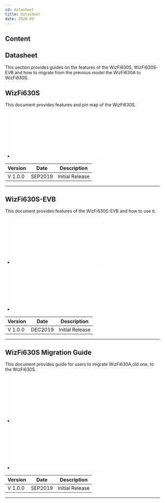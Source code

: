 ```yaml
---
id: datasheet
title: Datasheet
date: 2020-03-
---
```



## Content
## Datasheet 

This section provides guides on the features of the WizFi630S,
WizFi630S-EVB and how to migrate from the previous model the WizFi630A
to WizFi630S.

## WizFi630S

This document provides features and pin map of the WizFi630S.




   * ![WizFi630S Datasheet](/document_framework/img/products/wizfi630s/wizfi630s_ds/wizfi630s_datasheet_en_v1_0_.pdf)



| Version | Date    | Description     |
| ------- | ------- | --------------- |
| V 1.0.0 | SEP2019 | Initial Release |



-----

## WizFi630S-EVB

This document provides features of the WizFi630S-EVB and how to use it.


   * ![WizFi630S-EVB Datasheet-Kr](/document_framework/img/products/wizfi630s/wizfi630s_ds/wizfi630s_evb_datasheet_kr_v1_0_.pdf)
   * ![WizFi630S-EVB Datasheet-En](/document_framework/img/products/wizfi630s/wizfi630s_ds/wizfi630s_evb_datasheet_en_v1_0_.pdf)



| Version | Date    | Description     |
| ------- | ------- | --------------- |
| V 1.0.0 | DEC2019 | Initial Release |



-----

## WizFi630S Migration Guide

This document provides guide for users to migrate WizFi630A,old one, to
the WizFi630S.



  * ![WizFi630S Migration Guide-Kr](/document_framework/img/products/wizfi630s/wizfi630s_ds/wizfi630s_guide_migration_wizfi630a_to_wizfi630s_kr_v1_0_.pdf)
  * ![WizFi630S Migration Guide-En](/document_framework/img/products/wizfi630s/wizfi630s_ds/wizfi630s_guide_migration_wizfi630a_to_wizfi630s_en_v1_0_.pdf)




| Version | Date    | Description     |
| ------- | ------- | --------------- |
| V 1.0.0 | SEP2019 | Initial Release |


-----

